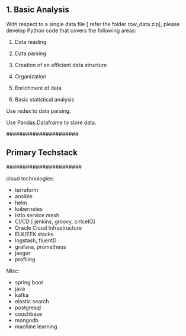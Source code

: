 ## 1. Basic Analysis
With respect to a single data file [ refer the folder row_data.zip], please develop Python code that covers the following areas: 

1.  Data reading 

2.  Data parsing 

3.  Creation of an efficient data structure 

4.  Organization 

5.  Enrichment of data 

6.  Basic statistical analysis 
     
Use redex to data parsing.

Use Pandas.Dataframe to store data.

######################
## Primary Techstack ##
#######################
 
cloud technologies:
  - terraform
  - ansible
  - helm
  - kubernetes
  - istio service mesh
  - CI/CD [ jenkins, groovy, cirlceIO]
  - Oracle Cloud Infrastructure
  - ELK/EFK stacks
  - logstash, fluentD
  - grafana, prometheus
  - jaegor
  - profiling
 
Misc:
  - spring boot
  - java
  - kafka
  - elastic search
  - postgresql
  - couchbase
  - mongodb
  - machine learning

